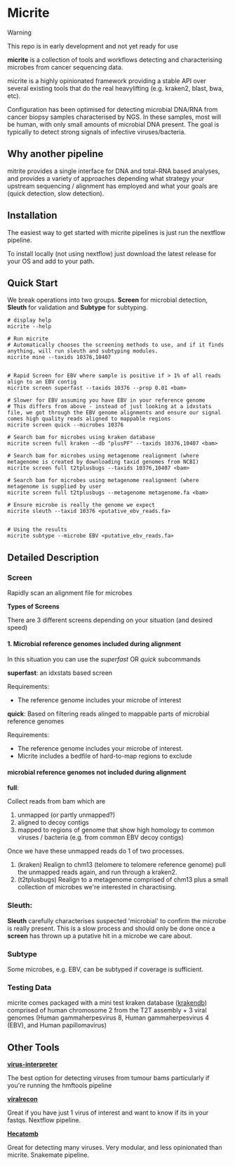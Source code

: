 # Micrite

> [!WARNING]  
> This repo is in early development and not yet ready for use

**micrite** is a collection of tools and workflows detecting and characterising microbes from cancer sequencing data.

micrite is a highly opinionated framework providing a stable API over several existing tools that do the real heavylifting (e.g. kraken2, blast, bwa, etc).

Configuration has been optimised for detecting microbial DNA/RNA from cancer biopsy samples characterised by NGS. In these samples, most will be human, with only small amounts of microbial DNA present. The goal is typically to detect strong signals of infective viruses/bacteria.

## Why another pipeline

mitrite provides a single interface for DNA and total-RNA based analyses, and provides a variety of approaches depending what strategy your upstream sequencing / alignment has employed and what your goals are (quick detection, slow detection).

## Installation

The easiest way to get started with micrite pipelines is just run the nextflow pipeline.

To install locally (not using nextflow) just download the latest release for your OS and add to your path.

## Quick Start

We break operations into two groups. **Screen** for microbial detection, **Sleuth** for validation and **Subtype** for subtyping.

```
# display help
micrite --help

# Run micrite
# Automatically chooses the screening methods to use, and if it finds anything, will run sleuth and subtyping modules.
micrite mine --taxids 10376,10407


# Rapid Screen for EBV where sample is positive if > 1% of all reads align to an EBV contig
micrite screen superfast --taxids 10376 --prop 0.01 <bam>

# Slower for EBV assuming you have EBV in your reference genome
# This differs from above - instead of just looking at a idxstats file, we got through the EBV genome alignments and ensure our signal comes high quality reads aligned to mappable regions
micrite screen quick --microbes 10376

# Search bam for microbes using kraken database
micrite screen full kraken --db "plusPF" --taxids 10376,10407 <bam>

# Search bam for microbes using metagenome realignment (where metagenome is created by downloading taxid genomes from NCBI)
micrite screen full t2tplusbugs --taxids 10376,10407 <bam>

# Search bam for microbes using metagenome realignment (where metagenome is supplied by user
micrite screen full t2tplusbugs --metagenome metagenome.fa <bam>

# Ensure microbe is really the genome we expect
micrite sleuth --taxid 10376 <putative_ebv_reads.fa>


# Using the results
micrite subtype --microbe EBV <putative_ebv_reads.fa>
```

## Detailed Description

### Screen

Rapidly scan an alignment file for microbes

**Types of Screens**

There are 3 different screens depending on your situation (and desired speed)

#### 1. Microbial reference genomes included during alignment

In this situation you can use the _superfast_ OR _quick_ subcommands

**superfast**: an idxstats based screen

Requirements:

- The reference genome includes your microbe of interest

**quick**: Based on filtering reads alinged to mappable parts of microbial reference genomes

Requirements:

- The reference genome includes your microbe of interest.
- Micrite includes a bedfile of hard-to-map regions to exclude

#### microbial reference genomes not included during alignment

**full**:

Collect reads from bam which are

1. unmapped (or partly unmapped?)
2. aligned to decoy contigs
3. mapped to regions of genome that show high homology to common viruses / bacteria (e.g. from common EBV decoy contigs)

Once we have these unmapped reads do 1 of two processes.

1. (kraken) Realign to chm13 (telomere to telomere reference genome) pull the unmapped reads again, and run through a kraken2.
2. (t2tplusbugs) Realign to a metagenome comprised of chm13 plus a small collection of microbes we're interested in charactising.

### Sleuth:

**Sleuth** carefully characterises suspected 'microbial' to confirm the microbe is really present. This is a slow process and should only be done once a **screen** has thrown up a putative hit in a microbe we care about.

### Subtype

Some microbes, e.g. EBV, can be subtyped if coverage is sufficient.

### Testing Data

micrite comes packaged with a mini test kraken database ([krakendb](testfiles/krakendb)) comprised of human chromosome 2 from the T2T assembly + 3 viral genomes (Human gammaherpesvirus 8, Human gammaherpesvirus 4 (EBV), and Human papillomavirus)

## Other Tools

**[virus-interpreter](https://github.com/hartwigmedical/hmftools/tree/master/virus-interpreter)**

The best option for detecting viruses from tumour bams particularly if you're running the hmftools pipeline

**[viralrecon](https://nf-co.re/viralrecon/2.6.0)**

Great if you have just 1 virus of interest and want to know if its in your fastqs. Nextflow pipeline.

[**Hecatomb**](https://hecatomb.readthedocs.io/en/latest/)

Great for detecting many viruses. Very modular, and less opinionated than micrite. Snakemate pipeline.
